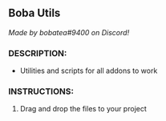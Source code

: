 ## Boba Utils

*Made by bobatea#9400 on Discord!*

### DESCRIPTION:

- Utilities and scripts for all addons to work

### INSTRUCTIONS: 

1. Drag and drop the files to your project

